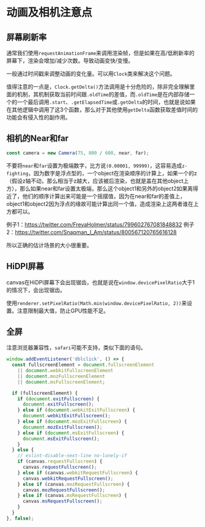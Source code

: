 # 动画及相机注意点

## 屏幕刷新率

通常我们使用`requestAnimationFrame`来调用渲染帧，但是如果在高/低刷新率的屏幕下，渲染会增加/减少次数。导致动画变快/变慢。

一般通过时间戳来调整动画的变化量。可以用`Clock`类来解决这个问题。

值得注意的一点是，`Clock.getDelta()`方法调用是十分危险的，除非完全理解里面的机制，其机制获取当前时间跟`.oldTime`的差值，而`.oldTime`是在内部存储一个的一个最后调用`.start`、`.getElapsedTime`或`.getDelta`的时间，也就是说如果在其他逻辑中调用了这3个函数，那么对于其他使用`getDelta`函数获取差值时间的功能会有侵入性的副作用。

## 相机的Near和far

```javascript
const camera = new Camera(75, 800 / 600, near, far);
```

不要将`near`和`far`设置为极端数字，比方说`(0.00001, 99999)`，这容易造成`z-fighting`，因为数字是浮点型的，一个object在渲染顺序的计算上，如果一个的z（假设z轴不动，那么相当于z越大，应该被后渲染，也就是盖在其他object上方），那么如果near和far设置太极端，那么这个object1和另外的object2如果离得近了，他们的顺序计算出来可能是一个摇摆值，因为在near和far的差值上，object1和object2因为浮点的缘故可能计算出同一个值，造成渲染上这两者谁在上方都可以。

例子1：https://twitter.com/FreyaHolmer/status/799602767081848832
例子2：https://twitter.com/Snapman_I_Am/status/800567120765616128

所以正确的估计场景的大小很重要。

## HiDPI屏幕

canvas在HiDPI屏幕下会出现锯齿，也就是说在`window.devicePixelRatio`大于1的情况下，会出现锯齿。

使用`renderer.setPixelRatio(Math.min(window.devicePixelRatio, 2))`来设置。注意限制最大值，防止GPU性能不足。

## 全屏

注意浏览器兼容性，`safari`可能不支持，类似下面的语句。

```javascript
window.addEventListener('dblclick', () => {
  const fullscreenElement = document.fullscreenElement
    || document.webkitFullscreenElement
    || document.mozFullscreenElement
    || document.msFullscreenElement;

  if (fullscreenElement) {
    if (document.exitFullscreen) {
      document.exitFullscreen();
    } else if (document.webkitExitFullscreen) {
      document.webkitExitFullscreen();
    } else if (document.mozExitFullscreen) {
      document.mozExitFullscreen();
    } else if (document.msExitFullscreen) {
      document.msExitFullscreen();
    }
  } else {
    // eslint-disable-next-line no-lonely-if
    if (canvas.requestFullscreen) {
      canvas.requestFullscreen();
    } else if (canvas.webkitRequestFullscreen) {
      canvas.webkitRequestFullscreen();
    } else if (canvas.mozRequestFullscreen) {
      canvas.mozRequestFullscreen();
    } else if (canvas.msRequestFullscreen) {
      canvas.msRequestFullscreen();
    }
  }
}, false);
```
